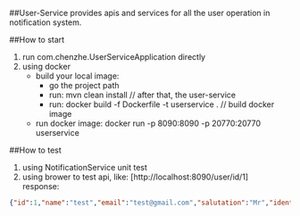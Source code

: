 ##User-Service
provides apis and services for all the user operation in notification system.

##How to start
1. run com.chenzhe.UserServiceApplication directly   
2. using docker
    * build your local image:
        *  go the project path
        *  run: mvn clean install // after that, the user-service
        *  run: docker build -f Dockerfile -t userservice .  // build docker image
    * run docker image:
        docker run -p 8090:8090 -p 20770:20770 userservice 


##How to test
1. using NotificationService unit test 
2. using brower to test api, like: [http://localhost:8090/user/id/1]  
response:  
```json
{"id":1,"name":"test","email":"test@gmail.com","salutation":"Mr","identifier":"test001"}
```
    